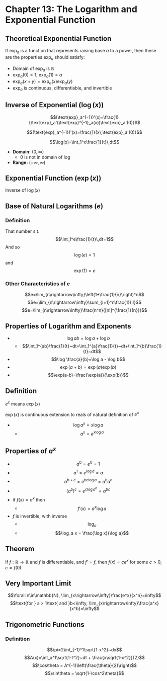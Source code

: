 # Chapter 13: The Logarithm and Exponential Function

## Theoretical Exponential Function

If $\text{exp}_a$ is a function that represents raising base $a$ to a power, then these are the properties $\text{exp}_a$ should satisfy:

* Domain of $\text{exp}_a$ is $\mathbb{R}$
* $\text{exp}_a(0)=1$, $\text{exp}_a(1)=a$
* $\text{exp}_a(x+y)=\text{exp}_a(x)\text{exp}_a(y)$
* $\text{exp}_a$ is continuous, differentiable, and invertible
 
 ## Inverse of Exponential ($\log(x)$)
 $$(\text{exp}_a^{-1})'(x)=\frac{1}{\text{exp}_a'(\text{exp}^{-1}_a(x))\text{exp}_a'(0)}$$
 
 $$(\text{exp}_a^{-1})'(x)=\frac{1}{x\,\text{exp}_a'(0)}$$
 
 $$\log(x)=\int_1^x\frac{1}{t}\,dt$$
 
 * **Domain:** $(0,\infty)$
	 * $0$ is not in domain of $\log$
 * **Range:** $(-\infty,\infty)$


## Exponential Function ($\exp(x)$)
Inverse of $\log(x)$

## Base of Natural Logarithms ($e$)
### Definition
That number s.t. 
	$$\int_1^e\frac{1}{t}\,dt=1$$
And so
	$$\log(e)=1$$
and
	$$\exp(1)=e$$
	
### Other Characteristics of $e$
$$e=\lim_{n\rightarrow\infty}\left(1+\frac{1}{n}\right)^n$$
$$e=\lim_{n\rightarrow\infty}\sum_{i=1}^n\frac{1}{i!}$$
$$e=\lim_{n\rightarrow\infty}\frac{n^n}{[n!]^{\frac{1}{n}}}$$


## Properties of Logarithm and Exponents
* $$\log ab = \log a + \log b$$
	* $$\int_1^{ab}\frac{1}{t}~dt=\int_1^{a}\frac{1}{t}~dt+\int_1^{b}\frac{1}{t}~dt$$
* $$\log \frac{a}{b}=\log a - \log b$$
* $$\exp(a+b)=\exp(a)\exp(b)$$
* $$\exp(a-b)=\frac{\exp(a)}{\exp(b)}$$

## Definition
$e^x$ means $\exp(x)$

$\exp(x)$ is continuous extension to reals of natural definition of $e^x$

* $$\log a^x = x\log a$$
	* $$a^x = e^{x\log a}$$

## Properties of $a^x$
* $$a^0 = e^0 = 1$$
* $$a^1 = e^{\log a} = a$$
* $$a^{b+c}=e^{bc \log a} = a^ba^c$$
* $$(a^b)^c = e^{c \log a^b} = a^{bc}$$
* if $f(x)=a^x$ then
	* $$f'(x)=a^x \log a$$
* $f$ is invertible, with inverse
	* $$\log_a$$
	* $$\log_a x = \frac{\log x}{\log a}$$

## Theorem
If $f:\mathbb{R}\rightarrow\mathbb{R}$ and $f$ is differentiable, and $f'=f$, then $f(x)=ce^x$ for some $c>0$, $c=f(0)$


## Very Important Limit
$$\forall n\in\mathbb{N}, \lim_{x\rightarrow\infty}\frac{e^x}{x^n}=\infty$$
$$\text{for } a > 1\text{ and }b<\infty, \lim_{x\rightarrow\infty}\frac{a^x}{x^b}=\infty$$

## Trigonometric Functions
### Definition
$$\pi=2\int_{-1}^1\sqrt{1-x^2}~dx$$
$$A(x)=\int_x^1\sqrt{1-t^2}~dt + \frac{x\sqrt{1-x^2}}{2}$$
$$\cos\theta = A^{-1}\left(\frac{\theta}{2}\right)$$
$$\sin\theta = \sqrt{1-\cos^2\theta}$$